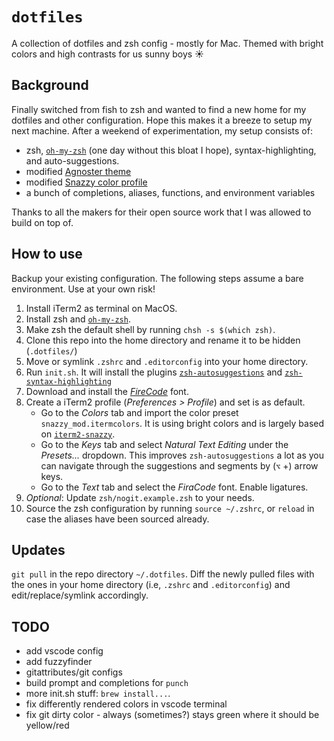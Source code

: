# `dotfiles`

A collection of dotfiles and zsh config - mostly for Mac. Themed with bright colors and high contrasts for us sunny boys ☀️

## Background

Finally switched from fish to zsh and wanted to find a new home for my dotfiles and other configuration. Hope this makes it a breeze to setup my next machine. After a weekend of experimentation, my setup consists of:

- zsh, [`oh-my-zsh`](https://github.com/ohmyzsh/ohmyzsh) (one day without this bloat I hope), syntax-highlighting, and auto-suggestions.
- modified [Agnoster theme](https://github.com/agnoster/agnoster-zsh-theme)
- modified [Snazzy color profile](https://github.com/sindresorhus/iterm2-snazzy)
- a bunch of completions, aliases, functions, and environment variables

Thanks to all the makers for their open source work that I was allowed to build on top of.

## How to use

Backup your existing configuration. The following steps assume a bare environment. Use at your own risk!

1. Install iTerm2 as terminal on MacOS.
1. Install zsh and [`oh-my-zsh`](https://github.com/ohmyzsh/ohmyzsh).
1. Make zsh the default shell by running `chsh -s $(which zsh)`.
1. Clone this repo into the home directory and rename it to be hidden (`.dotfiles/`)
1. Move or symlink `.zshrc` and `.editorconfig` into your home directory.
1. Run `init.sh`. It will install the plugins [`zsh-autosuggestions`](https://github.com/zsh-users/zsh-autosuggestions) and [`zsh-syntax-highlighting`](https://github.com/zsh-users/zsh-syntax-highlighting)
1. Download and install the _[FireCode](https://github.com/tonsky/FiraCode/wiki/Installing)_ font.
1. Create a iTerm2 profile (_Preferences > Profile_) and set is as default.
   - Go to the _Colors_ tab and import the color preset `snazzy_mod.itermcolors`. It is using bright colors and is largely based on [`iterm2-snazzy`](https://github.com/sindresorhus/iterm2-snazzy).
   - Go to the _Keys_ tab and select _Natural Text Editing_ under the _Presets..._ dropdown. This improves `zsh-autosuggestions` a lot as you can navigate through the suggestions and segments by (`⌥` +) arrow keys.
   - Go to the _Text_ tab and select the _FiraCode_ font. Enable ligatures.
1. _Optional_: Update `zsh/nogit.example.zsh` to your needs.
1. Source the zsh configuration by running `source ~/.zshrc`, or `reload` in case the aliases have been sourced already.

## Updates

`git pull` in the repo directory `~/.dotfiles`. Diff the newly pulled files with the ones in your home directory (i.e, `.zshrc` and `.editorconfig`) and edit/replace/symlink accordingly.


## TODO

- add vscode config
- add fuzzyfinder
- gitattributes/git configs
- build prompt and completions for `punch`
- more init.sh stuff: `brew install...`.
- fix differently rendered colors in vscode terminal
- fix git dirty color - always (sometimes?) stays green where it should be yellow/red
